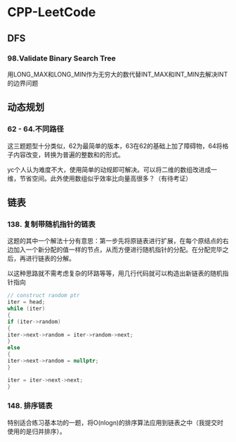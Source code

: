 # CPP-LeetCode

## DFS

### 98.Validate Binary Search Tree

用LONG_MAX和LONG_MIN作为无穷大的数代替INT_MAX和INT_MIN去解决INT的边界问题





## 动态规划

### 62 - 64.不同路径

这三题题型十分类似，62为最简单的版本，63在62的基础上加了障碍物，64将格子内容改变，转换为普遍的整数和的形式。

yc个人认为难度不大，使用简单的动规即可解决。可以将二维的数组改进成一维，节省空间。此外使用数组似乎效率比向量高很多？（有待考证）

### 

## 链表

### 138. 复制带随机指针的链表

这题的其中一个解法十分有意思：第一步先将原链表进行扩展，在每个原结点的右边加入一个新分配的值一样的节点，从而方便进行随机指针的分配。在分配完毕之后，再进行链表的分解。

以这种思路就不需考虑复杂的环路等等，用几行代码就可以构造出新链表的随机指针指向

```c++
// construct random ptr
iter = head;
while (iter)
{
if (iter->random)
{
iter->next->random = iter->random->next;
}
else
{
iter->next->random = nullptr;
}

iter = iter->next->next;
}
```



### 148. 排序链表

特别适合练习基本功的一题，将O(nlogn)的排序算法应用到链表之中（我提交时使用的是归并排序）。

